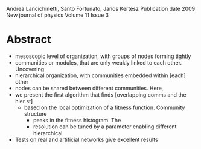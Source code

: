Andrea Lancichinetti, Santo Fortunato, Janos Kertesz
Publication date
2009 New journal of physics Volume 11 Issue 3

# Abstract

* mesoscopic level of organization, with groups of nodes forming tightly
* communities or modules, that are only weakly linked to each other. Uncovering
* hierarchical organization, with communities embedded within [each] other
* nodes can be shared between different communities.  Here, 
* we present the first algorithm that finds [overlapping comms and the hier st]
  * based on the local optimization of a fitness function.  Community structure
    * peaks in the fitness histogram.  The 
    * resolution can be tuned by a parameter enabling different hierarchical
* Tests on real and artificial networks give excellent results
